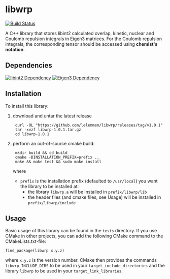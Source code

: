 # libwrp

[![Build Status](https://travis-ci.org/lelemmen/libwrp.svg?branch=master)](https://travis-ci.org/lelemmen/libwrp)

A C++ library that stores libint2 calculated overlap, kinetic, nuclear and Coulomb repulsion integrals in Eigen3 matrices. For the Coulomb repulsion integrals, the corresponding tensor should be accessed using **chemist's notation**.


## Dependencies
[![libint2 Dependency](https://img.shields.io/badge/LibInt-2.3.1+-blue.svg)](https://github.com/evaleev/libint)
[![Eigen3 Dependency](https://img.shields.io/badge/Eigen-3+-blue.svg)](http://eigen.tuxfamily.org/index.php?title=Main_Page)


## Installation
To install this library:
1. download and untar the latest release

        curl -OL "https://github.com/lelemmen/libwrp/releases/tag/v1.0.1"
        tar -xvzf libwrp-1.0.1.tar.gz
        cd libwrp-1.0.1

2. perform an out-of-source cmake build:

        mkdir build && cd build
        cmake -DINSTALLATION_PREFIX=prefix ..
        make && make test && sudo make install


    where
    * `prefix` is the installation prefix (defaulted to `/usr/local`) you want the library to be installed at:
        * the library `libwrp.a` will be installed in `prefix/libwrp/lib`
        * the header files (and cmake files, see Usage) will be installed in `prefix/libwrp/include`


## Usage
Basic usage of this library can be found in the `tests` directory. If you use CMake in other projects, you can add the following CMake command to the CMakeLists.txt-file:

    find_package(libwrp x.y.z)

where `x.y.z` is the version number. CMake then provides the commands `libwrp_INCLUDE_DIRS` to be used in your `target_include_directories` and the library `libwrp` to be used in your `target_link_libraries`.
